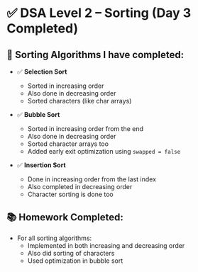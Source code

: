 # ✅ DSA Level 2 – Sorting (Day 3 Completed)

## 🔄 Sorting Algorithms I have completed:

- ✅ **Selection Sort**
  - Sorted in increasing order
  - Also done in decreasing order
  - Sorted characters (like char arrays)

- ✅ **Bubble Sort**
  - Sorted in increasing order from the end
  - Also done in decreasing order
  - Sorted character arrays too
  - Added early exit optimization using `swapped = false`

- ✅ **Insertion Sort**
  - Done in increasing order from the last index
  - Also completed in decreasing order
  - Character sorting is done too

## 📚 Homework Completed:
- For all sorting algorithms:
  - Implemented in both increasing and decreasing order
  - Also did sorting of characters
  - Used optimization in bubble sort
